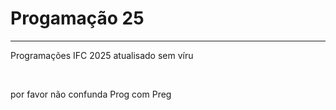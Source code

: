 <h1>Progamação 25</h1>
<hr>
<p>Programações IFC 2025 atualisado sem víru</p>
<br>
<p>por favor não confunda Prog com Preg</p>